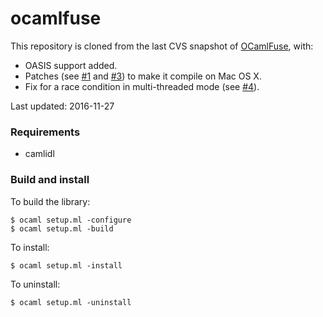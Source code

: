 ocamlfuse
=========

This repository is cloned from the last CVS snapshot of
[OCamlFuse](http://sourceforge.net/projects/ocamlfuse/), with:
* OASIS support added.
* Patches (see [#1](https://github.com/astrada/ocamlfuse/pull/1) and [#3](https://github.com/astrada/ocamlfuse/pull/3)) to make it compile on Mac OS X. 
* Fix for a race condition in multi-threaded mode (see [#4](https://github.com/astrada/ocamlfuse/issue/4)).

Last updated: 2016-11-27

### Requirements

 * camlidl

### Build and install

To build the library:

    $ ocaml setup.ml -configure
    $ ocaml setup.ml -build

To install:

    $ ocaml setup.ml -install

To uninstall:

    $ ocaml setup.ml -uninstall

